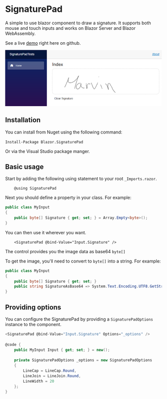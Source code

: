 # SignaturePad
A simple to use blazor component to draw a signature. It supports both mouse and touch inputs and works on Blazor Server and Blazor WebAssembly.

See a live [demo](https://marvinklein1508.github.io/SignaturePad/) right here on github.

![SignaturePad Demo](images/demo.png)

## Installation

You can install from Nuget using the following command:

`Install-Package Blazor.SignaturePad`

Or via the Visual Studio package manger.

## Basic usage
Start by adding the following using statement to your root `_Imports.razor`.
```
    @using SignaturePad
```

Next you should define a property in your class. For example:
```csharp
public class MyInput
{
    public byte[] Signature { get; set; } = Array.Empty<byte>();
}
```

You can then use it wherever you want.
```
    <SignaturePad @bind-Value="Input.Signature" />
```

The control provides you the image data as base64 `byte[]`

To get the image, you'll need to convert to `byte[]` into a string. For example:

```csharp
public class MyInput
{
    public byte[] Signature { get; set; }
    public string SignatureAsBase64 => System.Text.Encoding.UTF8.GetString(Signature);
}
```

## Providing options
You can configure the SignaturePad by providing a `SignaturePadOptions` instance to the component. 

```csharp
<SignaturePad @bind-Value="Input.Signature" Options="_options" />

@code {
    public MyInput Input { get; set; } = new();

    private SignaturePadOptions _options = new SignaturePadOptions
    {
        LineCap = LineCap.Round,
        LineJoin = LineJoin.Round,
        LineWidth = 20
    };
}
```